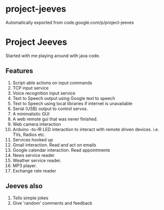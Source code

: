 # project-jeeves
Automatically exported from code.google.com/p/project-jeeves

# Project Jeeves
Started with me playing around with java code.

## Features
1. Script-able actions on input commands
2. TCP input service
3. Voice recognition input service
4. Text to Speech output using Google text to speech
5. Text to Speech using local libraries if internet is unavailable
6. Serial (USB) output to control servos.
7. A minimalistic GUI
8. A web remote gui that was never finished.
9. Web camera interaction
10. Arduino -to-IR LED interaction to interact with remote driven devices. i.e. TVs, Radios etc.
11. Services hooked up
12. Gmail interaction. Read and act on emails
13. Google calendar interaction. Read appointments
14. News service reader
15. Weather service reader.
16. MP3 player.
17. Exchange rate reader
## Jeeves also
1. Tells simple jokes
2. Give 'random' comments and feedback
